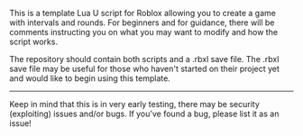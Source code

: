 This is a template Lua U script for Roblox allowing you to create a game with intervals and rounds.
For beginners and for guidance, there will be comments instructing you on what you may want to modify and how the script works.

The repository should contain both scripts and a .rbxl save file.
The .rbxl save file may be useful for those who haven't started on their project yet and would like to begin using this template.

--------------
Keep in mind that this is in very early testing, there may be security (exploiting) issues and/or bugs. If you've found a bug, please list it as an issue!
